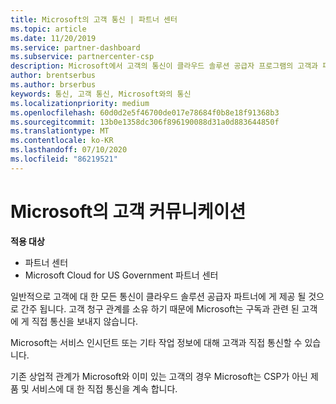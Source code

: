 ```yaml
---
title: Microsoft의 고객 통신 | 파트너 센터
ms.topic: article
ms.date: 11/20/2019
ms.service: partner-dashboard
ms.subservice: partnercenter-csp
description: Microsoft에서 고객의 통신이 클라우드 솔루션 공급자 프로그램의 고객과 파트너 사이에서 발생 하는 방식을 알아보세요.
author: brentserbus
ms.author: brserbus
keywords: 통신, 고객 통신, Microsoft와의 통신
ms.localizationpriority: medium
ms.openlocfilehash: 60d0d2e5f46700de017e78684f0b8e18f91368b3
ms.sourcegitcommit: 13b0e1358dc306f896190088d31a0d883644850f
ms.translationtype: MT
ms.contentlocale: ko-KR
ms.lasthandoff: 07/10/2020
ms.locfileid: "86219521"
---
```

# <a name="customer-communication-from-microsoft"></a>Microsoft의 고객 커뮤니케이션

**적용 대상**

-  파트너 센터
-  Microsoft Cloud for US Government 파트너 센터


일반적으로 고객에 대 한 모든 통신이 클라우드 솔루션 공급자 파트너에 게 제공 될 것으로 간주 됩니다. 고객 청구 관계를 소유 하기 때문에 Microsoft는 구독과 관련 된 고객에 게 직접 통신을 보내지 않습니다.

Microsoft는 서비스 인시던트 또는 기타 작업 정보에 대해 고객과 직접 통신할 수 있습니다.

기존 상업적 관계가 Microsoft와 이미 있는 고객의 경우 Microsoft는 CSP가 아닌 제품 및 서비스에 대 한 직접 통신을 계속 합니다.

 

 



